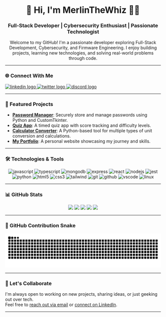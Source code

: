 <h1 align="center">👋 Hi, I'm MerlinTheWhiz 🧙‍♂️</h1>
<h3 align="center">Full-Stack Developer | Cybersecurity Enthusiast | Passionate Technologist</h3>

<p align="center">
Welcome to my GitHub! I'm a passionate developer exploring Full-Stack Development, Cybersecurity, and Firmware Engineering. I enjoy building projects, learning new technologies, and solving real-world problems through code.
</p>

---

### 🌐 Connect With Me
<div align="left">
  <a href="https://linkedin.com/in/YOUR_LINKEDIN" target="_blank">
    <img src="https://raw.githubusercontent.com/maurodesouza/profile-readme-generator/master/src/assets/icons/social/linkedin/default.svg" width="52" height="40" alt="linkedin logo" />
  </a>
  <a href="https://x.com/michael_anokam" target="_blank">
    <img src="https://raw.githubusercontent.com/maurodesouza/profile-readme-generator/master/src/assets/icons/social/twitter/default.svg" width="52" height="40" alt="twitter logo" />
  </a>
  <a href="https://discordapp.com/users/YOUR_DISCORD_ID" target="_blank">
    <img src="https://raw.githubusercontent.com/maurodesouza/profile-readme-generator/master/src/assets/icons/social/discord/default.svg" width="52" height="40" alt="discord logo" />
  </a>
</div>

---

### 🚀 Featured Projects

- [**Password Manager**](https://github.com/MerlinTheWhiz/password-manager): Securely store and manage passwords using Python and CustomTkinter.
- [**Quiz App**](https://github.com/MerlinTheWhiz/quiz-app): A timed quiz app with score tracking and difficulty levels.
- [**Calculator Converter**](https://github.com/MerlinTheWhiz/Calculator-Converter): A Python-based tool for multiple types of unit conversion and calculations.
- [**My Portfolio**](https://github.com/MerlinTheWhiz/My-Portfolio): A personal website showcasing my journey and skills.

---

### 🛠️ Technologies & Tools
<div align="center"> 
  <img src="https://cdn.jsdelivr.net/gh/devicons/devicon/icons/javascript/javascript-original.svg" height="40" alt="javascript" /> 
  <img src="https://cdn.jsdelivr.net/gh/devicons/devicon/icons/typescript/typescript-original.svg" height="40" alt="typescript" /> <!-- MERN Stack --> 
  <img src="https://cdn.jsdelivr.net/gh/devicons/devicon/icons/mongodb/mongodb-original.svg" height="40" alt="mongodb" /> 
  <img src="https://cdn.jsdelivr.net/gh/devicons/devicon/icons/express/express-original.svg" height="40" alt="express" /> 
  <img src="https://cdn.jsdelivr.net/gh/devicons/devicon/icons/react/react-original.svg" height="40" alt="react" /> 
  <img src="https://cdn.jsdelivr.net/gh/devicons/devicon/icons/nodejs/nodejs-original.svg" height="40" alt="nodejs" /> <!-- Other Tools --> 
  <img src="https://cdn.jsdelivr.net/gh/devicons/devicon/icons/jest/jest-plain.svg" height="40" alt="jest" /> 
  <img src="https://cdn.jsdelivr.net/gh/devicons/devicon/icons/python/python-original.svg" height="40" alt="python" /> 
  <img src="https://cdn.jsdelivr.net/gh/devicons/devicon/icons/html5/html5-original.svg" height="40" alt="html5" /> 
  <img src="https://cdn.jsdelivr.net/gh/devicons/devicon/icons/css3/css3-original.svg" height="40" alt="css3" /> 
  <img src="https://cdn.jsdelivr.net/gh/devicons/devicon/icons/tailwindcss/tailwindcss-original-wordmark.svg" height="40" alt="tailwind" /> 
  <img src="https://cdn.jsdelivr.net/gh/devicons/devicon/icons/git/git-original.svg" height="40" alt="git" /> 
  <img src="https://cdn.jsdelivr.net/gh/devicons/devicon/icons/github/github-original.svg" height="40" alt="github" /> 
  <img src="https://cdn.jsdelivr.net/gh/devicons/devicon/icons/vscode/vscode-original.svg" height="40" alt="vscode" /> 
  <img src="https://cdn.jsdelivr.net/gh/devicons/devicon/icons/linux/linux-original.svg" height="40" alt="linux" /> 
</div>

---

### 📊 GitHub Stats
<div align="center">
  <img src="https://github-readme-stats.vercel.app/api?username=MerlinTheWhiz&show_icons=true&count_private=true&theme=dracula" height="150" />
  <img src="https://github-readme-stats.vercel.app/api/top-langs/?username=MerlinTheWhiz&layout=compact&theme=dracula" height="150" />
  <img src="https://streak-stats.demolab.com?user=MerlinTheWhiz&theme=dracula" height="150" />
  <img src="https://github-profile-trophy.vercel.app/?username=MerlinTheWhiz&theme=dracula" height="150" />
  <img src="https://github-readme-activity-graph.vercel.app/graph?username=MerlinTheWhiz&radius=16&theme=react&area=true" height="300" />
</div>

---

### 🐍 GitHub Contribution Snake
<div align="center">
  <img src="https://raw.githubusercontent.com/MerlinTheWhiz/MerlinTheWhiz/output/snake.svg" alt="Snake animation" />
</div>

---

### 🤝 Let's Collaborate

I'm always open to working on new projects, sharing ideas, or just geeking out over tech.  
Feel free to [reach out via email](mailto:toei.pattarapong@gmail.com) or [connect on LinkedIn](https://linkedin.com/in/YOUR_LINKEDIN).

---

